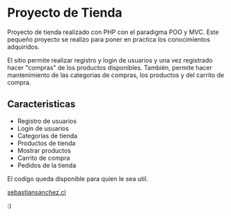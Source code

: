 # Proyecto de Tienda
Proyecto de tienda realizado con PHP con el paradigma POO y MVC. Este pequeño proyecto se realizo para poner en practica los conocimientos adquiridos. 

El sitio permite realizar registro y login de usuarios y una vez registrado hacer "compras" de los productos disponibles. También, permite hacer mantenimiento de las categorias de compras, los productos y del carrito de compra. 

## Caracteristicas
- Registro de usuarios
- Login de usuarios
- Categorias de tienda
- Productos de tienda
- Mostrar productos
- Carrito de compra
- Pedidos de la tienda

El codigo queda disponible para quien le sea util. 

[sebastiansanchez.cl](https://sebastiansanchez.cl/)

:)